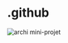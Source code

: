 # .github
![archi mini-projet](https://github.com/user-attachments/assets/54201262-5e50-4a4f-b2c6-3421a6c94c1d)
